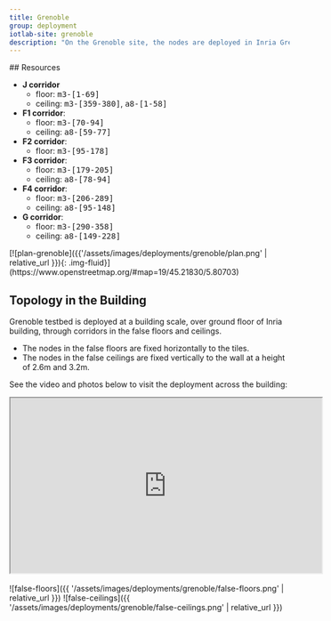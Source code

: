 ```yaml
---
title: Grenoble
group: deployment
iotlab-site: grenoble
description: "On the Grenoble site, the nodes are deployed in Inria Grenoble – Rhône-Alpes building. They are spread across corridors of the the ground floor. it's very usefull for large network and multi-hop experimentations."
---
```


<div class="row">
<div class="col-lg-6" markdown="1">
## Resources

* **J corridor**
    * floor: <tt>m3-[1-69]</tt>
    * ceiling: <tt>m3-[359-380]</tt>, <tt>a8-[1-58]</tt>
* **F1 corridor**:
    * floor: <tt>m3-[70-94]</tt>
    * ceiling: <tt>a8-[59-77]</tt>
* **F2 corridor**:
    * floor: <tt>m3-[95-178]</tt>
* **F3 corridor**:
    * floor: <tt>m3-[179-205]</tt>
    * ceiling: <tt>a8-[78-94]</tt>
* **F4 corridor**:
    * floor: <tt>m3-[206-289]</tt>
    * ceiling: <tt>a8-[95-148]</tt>
* **G corridor**:
    * floor: <tt>m3-[290-358]</tt>
    * ceiling: <tt>a8-[149-228]</tt>

</div>
<div class="col-lg-6" markdown="1">
[![plan-grenoble]({{'/assets/images/deployments/grenoble/plan.png' | relative_url }}){: .img-fluid}](https://www.openstreetmap.org/#map=19/45.21830/5.80703)
</div>
</div>

## Topology in the Building

Grenoble testbed is deployed at a building scale, over ground floor of Inria building, through corridors in the false floors and ceilings.

* The nodes in the false floors are fixed horizontally to the tiles. 
* The nodes in the false ceilings are fixed vertically to the wall at a height of 2.6m and 3.2m.

See the video and photos below to visit the deployment across the building:

<div class="embed-responsive embed-responsive-16by9">
  <iframe class="embed-responsive-item" width="560" height="315" src="https://www.youtube.com/embed/xxNPQyY-xzw" allowfullscreen></iframe>
</div>

<br>
![false-floors]({{ '/assets/images/deployments/grenoble/false-floors.png' | relative_url }})
![false-ceilings]({{ '/assets/images/deployments/grenoble/false-ceilings.png' | relative_url }})

